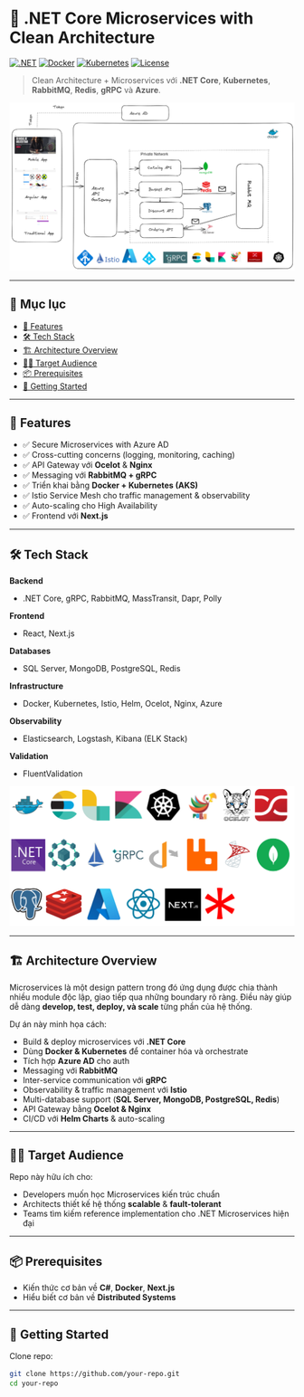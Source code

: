 # 🚀 .NET Core Microservices with Clean Architecture

[![.NET](https://img.shields.io/badge/.NET%20Core-8.0-blue)]()
[![Docker](https://img.shields.io/badge/Docker-Ready-2496ED)]()
[![Kubernetes](https://img.shields.io/badge/Kubernetes-Orchestration-326CE5)]()
[![License](https://img.shields.io/badge/License-MIT-green)]()

> Clean Architecture + Microservices với **.NET Core**, **Kubernetes**, **RabbitMQ**, **Redis**, **gRPC** và **Azure**.

![Overview](./images/overview.png)

---

## 📑 Mục lục

- [🎯 Features](#-features)
- [🛠 Tech Stack](#-tech-stack)
- [🏗 Architecture Overview](#-architecture-overview)
- [👨‍💻 Target Audience](#-target-audience)
- [📦 Prerequisites](#-prerequisites)
- [🚀 Getting Started](#-getting-started)

---

## 🎯 Features

- ✅ Secure Microservices with Azure AD
- ✅ Cross-cutting concerns (logging, monitoring, caching)
- ✅ API Gateway với **Ocelot** & **Nginx**
- ✅ Messaging với **RabbitMQ + gRPC**
- ✅ Triển khai bằng **Docker + Kubernetes (AKS)**
- ✅ Istio Service Mesh cho traffic management & observability
- ✅ Auto-scaling cho High Availability
- ✅ Frontend với **Next.js**

---

## 🛠 Tech Stack

**Backend**

- .NET Core, gRPC, RabbitMQ, MassTransit, Dapr, Polly

**Frontend**

- React, Next.js

**Databases**

- SQL Server, MongoDB, PostgreSQL, Redis

**Infrastructure**

- Docker, Kubernetes, Istio, Helm, Ocelot, Nginx, Azure

**Observability**

- Elasticsearch, Logstash, Kibana (ELK Stack)

**Validation**

- FluentValidation

![Tech Stack](./images/techstack.png)

---

## 🏗 Architecture Overview

Microservices là một design pattern trong đó ứng dụng được chia thành nhiều module độc lập, giao tiếp qua những boundary rõ ràng. Điều này giúp dễ dàng **develop, test, deploy, và scale** từng phần của hệ thống.

Dự án này minh họa cách:

- Build & deploy microservices với **.NET Core**
- Dùng **Docker & Kubernetes** để container hóa và orchestrate
- Tích hợp **Azure AD** cho auth
- Messaging với **RabbitMQ**
- Inter-service communication với **gRPC**
- Observability & traffic management với **Istio**
- Multi-database support (**SQL Server, MongoDB, PostgreSQL, Redis**)
- API Gateway bằng **Ocelot & Nginx**
- CI/CD với **Helm Charts** & auto-scaling

---

## 👨‍💻 Target Audience

Repo này hữu ích cho:

- Developers muốn học Microservices kiến trúc chuẩn
- Architects thiết kế hệ thống **scalable** & **fault-tolerant**
- Teams tìm kiếm reference implementation cho .NET Microservices hiện đại

---

## 📦 Prerequisites

- Kiến thức cơ bản về **C#**, **Docker**, **Next.js**
- Hiểu biết cơ bản về **Distributed Systems**

---

## 🚀 Getting Started

Clone repo:

```bash
git clone https://github.com/your-repo.git
cd your-repo
```

